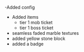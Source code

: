 -Added config
- Added items
  - tier 1 mob ticket
  - tier 1 boss ticket
- seamless faded marble textures
- added yellow stone block
- added a badge